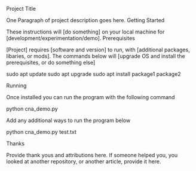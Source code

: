Project Title

One Paragraph of project description goes here.
Getting Started

These instructions will [do something] on your local machine for [development/experimentation/demo].
Prerequisites

[Project] requires [software and version] to run, with [additional packages, libaries, or mods]. The commands below will [upgrade OS and install the prerequisites, or do something else]

sudo apt update
sudo apt upgrade
sudo apt install package1 package2

Running

Once installed you can run the program with the following command

python cna_demo.py

Add any additional ways to run the program below

python cna_demo.py test.txt

Thanks

Provide thank yous and attributions here. If someone helped you, you looked at another repository, or another article, provide it here. 
